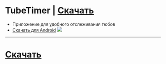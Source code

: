 # TubeTimer | [Скачать](https://github.com/vankad24/TubTimer/raw/master/app/release/app-release.apk)
- Приложение для удобного отслеживания тюбов
- [Скачать для Android](https://github.com/vankad24/TubTimer/raw/master/app/release/app-release.apk)
![](preview.png)
---
# [Скачать](https://github.com/vankad24/TubTimer/raw/master/app/release/app-release.apk)
